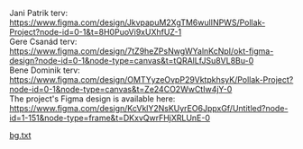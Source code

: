 Jani Patrik terv: https://www.figma.com/design/JkvpapuM2XgTM6wulINPWS/Pollak-Project?node-id=0-1&t=8H0PuoVi9xUXhfUZ-1 \
Gere Csanád terv: https://www.figma.com/design/7tZ9heZPsNwgWYalnKcNpI/okt-figma-design?node-id=0-1&node-type=canvas&t=tQRAlLfJSu8VL8Bu-0 \
Bene Dominik terv: https://www.figma.com/design/OMTYyzeOvpP29VktpkhsyK/Pollak-Project?node-id=0-1&node-type=canvas&t=Ze24CO2WwCtIw4jY-0 \
The project's Figma design is available here: https://www.figma.com/design/KcVklY2NsKUyrEO6JppxGf/Untitled?node-id=1-151&node-type=frame&t=DKxvQwrFHjXRLUnE-0

[bg.txt](https://github.com/user-attachments/files/17630132/bg.txt)
